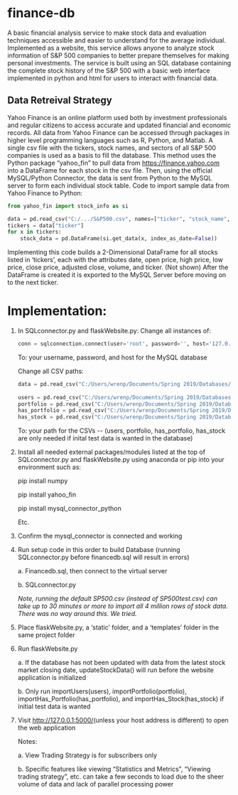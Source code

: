 # finance-db
A basic financial analysis service to make stock data and evaluation techniques accessible and easier to understand for the average individual. Implemented as a website, this service allows anyone to analyze stock information of S&P 500 companies to better prepare themselves for making personal investments.
The service is built using an SQL database containing the complete stock history of the S&amp;P 500 with a basic web interface implemented in python and html for users to interact with financial data.

## Data Retreival Strategy

Yahoo Finance is an online platform used both by investment professionals and regular citizens to access accurate and updated financial and economic records. All data from Yahoo Finance can be accessed through packages in higher level programming languages such as R, Python, and Matlab. A single csv file with the tickers, stock names, and sectors of all S&P 500 companies is used as a basis to fill the database. This method uses the Python package “yahoo_fin” to pull data from https://finance.yahoo.com into a DataFrame for each stock in the csv file. Then, using the official MySQL/Python Connector, the data is sent from Python to the MySQL server to form each individual stock table. 
Code to import sample data from Yahoo Finance to Python:

```python
from yahoo_fin import stock_info as si

data = pd.read_csv("C:/.../S&P500.csv", names=["ticker", "stock_name", "sector"])
tickers = data["ticker"]
for x in tickers:
	stock_data = pd.DataFrame(si.get_data(x, index_as_date=False))
```

Implementing this code builds a 2-Dimensional DataFrame for all stocks listed in ‘tickers’, each with the attributes date, open price, high price, low price, close price, adjusted close, volume, and ticker. (Not shown) After the DataFrame is created it is exported to the MySQL Server before moving on to the next ticker.

# Implementation:

1. In SQLconnector.py and flaskWebsite.py: 
    Change all instances of:
    ```python
    conn = sqlconnection.connect(​user​=​'root'​, ​password​=​''​, ​host​=​'127.0.0.1'​, database​=​'financedb'​) 
    ```
    To: your username, password, and host for the MySQL database 
 
    Change all CSV paths:
    ```python
    data = pd.read_csv(​"C:/Users/wrenp/Documents/Spring 2019/Databases/Final Project/S&P500.csv"​, ​names​=[​"ticker"​, ​"stock_name"​, ​"sector"​]) 
  
    users = pd.read_csv(​"C:/Users/wrenp/Documents/Spring 2019/Databases/Final Project/usersimporttest.csv"​, ​names​=[​"username"​, ​"password"​, ​"fname"​, ​"lname"​, ​"email"​, "subscriber"​]) 
    portfolio = pd.read_csv(​"C:/Users/wrenp/Documents/Spring 2019/Databases/Final Project/portfolioimporttest.csv"​, ​names​=[​"portfolio_name"​]) 
    has_portfolio = pd.read_csv(​"C:/Users/wrenp/Documents/Spring 2019/Databases/Final Project/has_portfolioimporttest.csv"​, ​names​=[​"login_id"​,​"portfolio_id"​]) 
    has_stock = pd.read_csv(​"C:/Users/wrenp/Documents/Spring 2019/Databases/Final Project/has_stockimporttest.csv"​, ​names​=[​"portfolio_id"​, ​"ticker"​]) 
    ```
    To: your path for the CSVs -- (users, portfolio, has_portfolio, has_stock are only needed if inital test data is wanted in the database)
  
2. Install all needed external packages/modules listed at the top of SQLconnector.py and flaskWebsite.py using anaconda or pip into your environment such as: 

    pip install numpy 
    
    pip install yahoo_fin 
    
    pip install mysql_connector_python 
    
    Etc. 
  
3. Confirm the mysql_connector is connected and working 

4. Run setup code in this order to build Database (running SQLconnector.py before financedb.sql will result in errors) 

    a. Financedb.sql, then connect to the virtual server 
    
    b. SQLconnector.py 
    
    *Note, running the default SP500.csv (instead of SP500test.csv) can take up to 30 minutes or more to import all 4 million rows of stock data. There was no way around this. We tried.*
    
5. Place flaskWebsite.py, a ‘static’ folder, and a ‘templates’ folder in the same project folder 

6. Run flaskWebsite.py 

    a. If the database has not been updated with data from the latest stock market closing date, updateStockData() will run before the website application is initialized 
    
    b. Only run importUsers(users), importPortfolio(portfolio), importHas_Portfolio(has_portfolio), and importHas_Stock(has_stock) if initial test data is wanted
    
7. Visit ​http://127.0.0.1:5000/​ (unless your host address is different) to open the web application 

    Notes: 
    
      a. View Trading Strategy is for subscribers only 
      
      b. Specific features like viewing “Statistics and Metrics”, “Viewing trading strategy”, etc. can take a few seconds to load due to the sheer volume of data and lack of parallel processing power 
